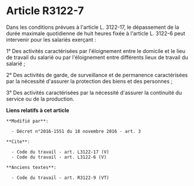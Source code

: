 # Article R3122-7

Dans les conditions prévues à l'article L. 3122-17, le dépassement de la durée maximale quotidienne de huit heures fixée à
l'article L. 3122-6 peut intervenir pour les salariés exerçant : 

1° Des activités caractérisées par l'éloignement entre le domicile et le lieu de travail du salarié ou par l'éloignement
entre différents lieux de travail du salarié ; 

2° Des activités de garde, de surveillance et de permanence caractérisées par la nécessité d'assurer la protection des biens
et des personnes ; 

3° Des activités caractérisées par la nécessité d'assurer la continuité du service ou de la production.

**Liens relatifs à cet article**

	**Modifié par**:

	  - Décret n°2016-1551 du 18 novembre 2016 - art. 3

	**Cite**:

	  - Code du travail - art. L3122-17 (V)
	  - Code du travail - art. L3122-6 (V)

	**Anciens textes**:

	  - Code du travail - art. R3122-9 (VT)
